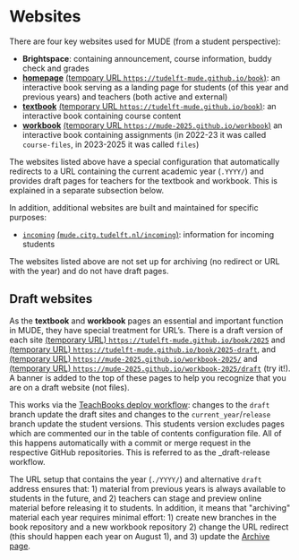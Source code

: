 # Websites

There are four key websites used for MUDE (from a student perspective):
- **Brightspace**: containing announcement, course information, buddy check and grades
- [**homepage**](https://tudelft-mude.github.io/book) [(tempoary URL `https://tudelft-mude.github.io/book`)](https://tudelft-mude.github.io/book): an interactive book serving as a landing page for students (of this year and previous years) and teachers (both active and external)
- [**textbook**](https://tudelft-mude.github.io/book) [(temporary URL `https://tudelft-mude.github.io/book`)](https://tudelft-mude.github.io/book): an interactive book containing course content
- [**workbook**](https://mude-2025.github.io/workbook) [(temporary URL `https://mude-2025.github.io/workbook`)](https://mude-2025.github.io/workbook) an interactive book containing assignments (in 2022-23 it was called `course-files`, in 2023-2025 it was called `files`)

The websites listed above have a special configuration that automatically redirects to a URL containing the current academic year (`.YYYY/`) and provides draft pages for teachers for the textbook and workbook. This is explained in a separate subsection below.

In addition, additional websites are built and maintained for specific purposes:
- [`incoming`](https://mude.citg.tudelft.nl/incoming) [(`mude.citg.tudelft.nl/incoming`)](https://mude.citg.tudelft.nl/incoming): information for incoming students

The websites listed above are not set up for archiving (no redirect or URL with the year) and do not have draft pages.

## Draft websites

As the **textbook** and **workbook** pages an essential and important function in MUDE, they have special treatment for URL’s. There is a draft version of each site [(temporary URL) `https://tudelft-mude.github.io/book/2025`](https://tudelft-mude.github.io/book/2025) and [(temporary URL) `https://tudelft-mude.github.io/book/2025-draft`](https://tudelft-mude.github.io/book/2025-draft), and [(temporary URL) `https://mude-2025.github.io/workbook-2025/`](https://mude-2025.github.io/workbook-2025/) and [(temporary URL) `https://mude-2025.github.io/workbook-2025/draft`](https://mude-2025.github.io/workbook-2025/draft) (try it!). A banner is added to the top of these pages to help you recognize that you are on a draft website (not files).

This works via the [TeachBooks deploy workflow](https://teachbooks.tudelft.nl/jupyter-book-manual/features/custom_toc.html): changes to the `draft` branch update the draft sites and changes to the `current_year`/`release` branch update the student versions. This students version excludes pages which are commented our in the table of contents configuration file. All of this happens automatically with a commit or merge request in the respective GitHub repositories. This is referred to as the _draft-release workflow.

The URL setup that contains the year (`./YYYY/`) and alternative `draft` address ensures that: 1) material from previous years is always available to students in the future, and 2) teachers can stage and preview online material before releasing it to students. In addition, it means that "archiving" material each year requires minimal effort: 1) create new branches in the book repository and a new workbook repository 2) change the URL redirect (this should happen each year on August 1), and 3) update the [Archive page](https://mude.citg.tudelft.nl/).


<!-- **BELOW THIS IS WORK IN PROGRESS**

## Behavior, URL structure

When using links to an archived site (website, book, files), the following behavior is possible:
- Accessing this year’s files: `mude.citg.tudelft.nl/<website>/` redirects to `mude.citg.tudelft.nl/YYYY/<we-bsite>/`, keeping `YYYY visible in the URL
- Each year, teachers and students should make links to pages using the year, e.g., `mude.citg.tudelft.nl/2024/files/weekly_subdir/my_file.ext`
- When a website is archived, links to material from year YYYY will still go to pages from that year
- It is easy to work in "Teacher mode” by simply adding `teacher` to URL: `mude.citg.tudelft.nl/teacher/2024/files/weekly_subdir/my_file.ext`

## How are the websites built?

A pipeline has rule for each branch and can apply those rules when a specified event happens on each branch; in our cases we typically use merge and/or push as the trigger.
-->
